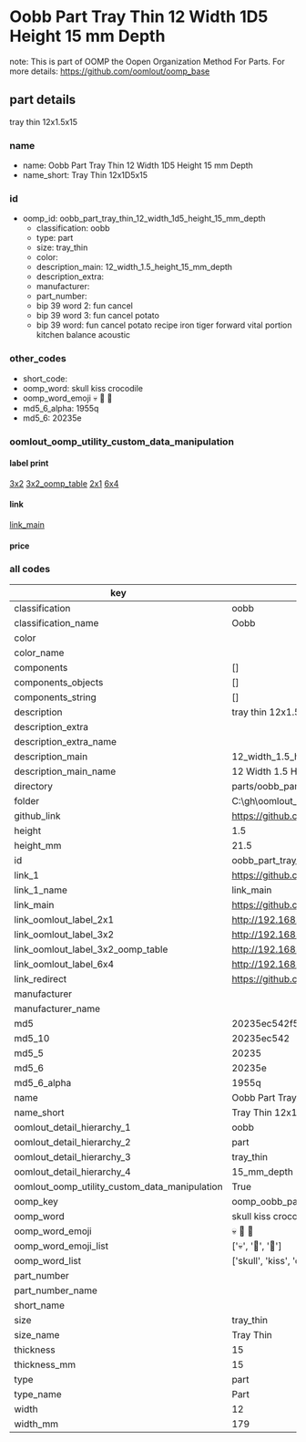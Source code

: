 # Oobb Part Tray Thin 12 Width 1D5 Height 15 mm Depth  

note: This is part of OOMP the Oopen Organization Method For Parts. For more details: https://github.com/oomlout/oomp_base

##  part details
  



tray thin 12x1.5x15



### name
* name: Oobb Part Tray Thin 12 Width 1D5 Height 15 mm Depth
* name_short: Tray Thin 12x1D5x15 
### id
* oomp_id: oobb_part_tray_thin_12_width_1d5_height_15_mm_depth
  * classification: oobb
  * type: part
  * size: tray_thin
  * color: 
  * description_main: 12_width_1.5_height_15_mm_depth
  * description_extra: 
  * manufacturer: 
  * part_number: 
  * bip 39 word 2: fun cancel
  * bip 39 word 3: fun cancel potato
  * bip 39 word: fun cancel potato recipe iron tiger forward vital portion kitchen balance acoustic

### other_codes
* short_code: 
* oomp_word: skull kiss crocodile
* oomp_word_emoji :skull: :kiss: :crocodile:
* md5_6_alpha: 1955q
* md5_6: 20235e






### oomlout_oomp_utility_custom_data_manipulation
#### label print
[3x2](http://192.168.1.245:1112/?label=oomp%201955q)
[3x2_oomp_table](http://192.168.1.108:1112/?label=oomp%201955q)
[2x1](http://192.168.1.242:1112/?label=oomp%201955q)
[6x4](http://192.168.1.55:1112/?label=oomp%201955q)    

#### link

[link_main](https://github.com/oomlout/oomlout_oobb_version_4_generated_parts/tree/main/navigation_oomp/oobb/part/tray_thin/12_width_1.5_height_15_mm_depth/part)                              

#### price







### all codes 
| key | value |  
| --- | --- |  
| classification | oobb |  
| classification_name | Oobb |  
| color |  |  
| color_name |  |  
| components | [] |  
| components_objects | [] |  
| components_string | [] |  
| description | tray thin 12x1.5x15 |  
| description_extra |  |  
| description_extra_name |  |  
| description_main | 12_width_1.5_height_15_mm_depth |  
| description_main_name | 12 Width 1.5 Height 15 mm Depth |  
| directory | parts/oobb_part_tray_thin_12_width_1d5_height_15_mm_depth |  
| folder | C:\gh\oomlout_oobb_version_4_generated_parts\parts\oobb_part_tray_thin_12_width_1d5_height_15_mm_depth |  
| github_link | https://github.com/oomlout/oomlout_oomp_part_src/tree/main/parts/oobb_part_tray_thin_12_width_1d5_height_15_mm_depth |  
| height | 1.5 |  
| height_mm | 21.5 |  
| id | oobb_part_tray_thin_12_width_1d5_height_15_mm_depth |  
| link_1 | https://github.com/oomlout/oomlout_oobb_version_4_generated_parts/tree/main/navigation_oomp/oobb/part/tray_thin/12_width_1.5_height_15_mm_depth/part |  
| link_1_name | link_main |  
| link_main | https://github.com/oomlout/oomlout_oobb_version_4_generated_parts/tree/main/navigation_oomp/oobb/part/tray_thin/12_width_1.5_height_15_mm_depth/part |  
| link_oomlout_label_2x1 | http://192.168.1.242:1112/?label=oomp%201955q |  
| link_oomlout_label_3x2 | http://192.168.1.245:1112/?label=oomp%201955q |  
| link_oomlout_label_3x2_oomp_table | http://192.168.1.108:1112/?label=oomp%201955q |  
| link_oomlout_label_6x4 | http://192.168.1.55:1112/?label=oomp%201955q |  
| link_redirect | https://github.com/oomlout/oomlout_oobb_version_4_generated_parts/tree/main/parts/oobb_tray_thin_12_1d5_15 |  
| manufacturer |  |  
| manufacturer_name |  |  
| md5 | 20235ec542f50b7b87bb2b3b51884af0 |  
| md5_10 | 20235ec542 |  
| md5_5 | 20235 |  
| md5_6 | 20235e |  
| md5_6_alpha | 1955q |  
| name | Oobb Part Tray Thin 12 Width 1D5 Height 15 mm Depth |  
| name_short | Tray Thin 12x1D5x15  |  
| oomlout_detail_hierarchy_1 | oobb |  
| oomlout_detail_hierarchy_2 | part |  
| oomlout_detail_hierarchy_3 | tray_thin |  
| oomlout_detail_hierarchy_4 | 15_mm_depth |  
| oomlout_oomp_utility_custom_data_manipulation | True |  
| oomp_key | oomp_oobb_part_tray_thin_12_width_1d5_height_15_mm_depth |  
| oomp_word | skull kiss crocodile |  
| oomp_word_emoji | :skull: :kiss: :crocodile: |  
| oomp_word_emoji_list | [':skull:', ':kiss:', ':crocodile:'] |  
| oomp_word_list | ['skull', 'kiss', 'crocodile'] |  
| part_number |  |  
| part_number_name |  |  
| short_name |  |  
| size | tray_thin |  
| size_name | Tray Thin |  
| thickness | 15 |  
| thickness_mm | 15 |  
| type | part |  
| type_name | Part |  
| width | 12 |  
| width_mm | 179 |  
